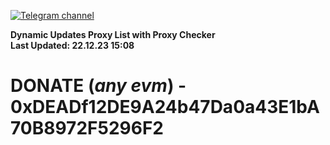 [![Telegram channel](https://img.shields.io/endpoint?url=https://runkit.io/damiankrawczyk/telegram-badge/branches/master?url=https://t.me/n4z4v0d)](https://t.me/n4z4v0d) 

**Dynamic Updates Proxy List with Proxy Checker**  
**Last Updated: 22.12.23 15:08**

# DONATE (_any evm_) - 0xDEADf12DE9A24b47Da0a43E1bA70B8972F5296F2
